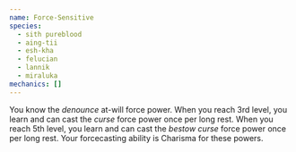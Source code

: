 ```yaml
---
name: Force-Sensitive
species:
  - sith pureblood
  - aing-tii
  - esh-kha
  - felucian
  - lannik
  - miraluka
mechanics: []
---
```

You know the *denounce* at-will force power. When you reach 3rd level, you learn and can cast the *curse* force power once per long rest. When you reach 5th level, you learn and can cast the *bestow curse* force power once per long rest. Your forcecasting ability is Charisma for these powers.
